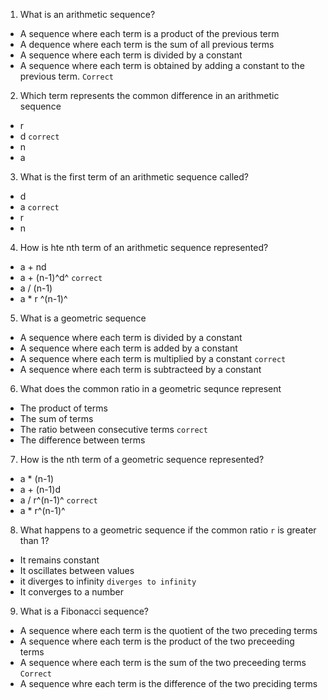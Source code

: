 1. What is an arithmetic sequence?

- A sequence where each term is a product of the previous term
- A dequence where each term is the sum of all previous terms
- A sequence where each term is divided by a constant
- A sequence where each term is obtained by adding a constant to the previous term. `Correct`

2. Which term represents the common difference in an arithmetic sequence

- r
- d `correct`
- n
- a

3. What is the first term of an arithmetic sequence called?

- d
- a `correct`
- r
- n

4. How is hte nth term of an arithmetic sequence represented?

- a + nd
- a + (n-1)^d^ `correct`
- a / (n-1)
- a \* r ^(n-1)^

5. What is a geometric sequence

- A sequence where each term is divided by a constant
- A sequence where each term is added by a constant
- A sequence where each term is multiplied by a constant `correct`
- A sequence where each term is subtracteed by a constant

6. What does the common ratio in a geometric sequnce represent

- The product of terms
- The sum of terms
- The ratio between consecutive terms `correct`
- The difference between terms

7. How is the nth term of a geometric sequence represented?

- a \* (n-1)
- a + (n-1)d
- a / r^(n-1)^ `correct`
- a \* r^(n-1)^

8. What happens to a geometric sequence if the common ratio `r` is greater than 1?

- It remains constant
- It oscillates between values
- it diverges to infinity `diverges to infinity`
- It converges to a number

9. What is a Fibonacci sequence?

- A sequence where each term is the quotient of the two preceding terms
- A sequence where each term is the product of the two preceeding terms
- A sequence where each term is the sum of the two preceeding terms `Correct`
- A sequence whre each term is the difference of the two preciding terms
